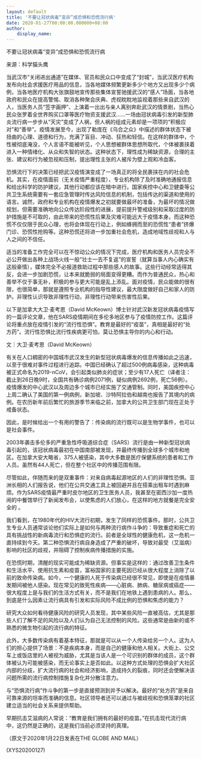```yaml
---
layout: default
title: '不要让冠状病毒“变异”成恐惧和恐慌流行病'
date: 2020-01-27T00:00:00.000000+08:00
author:
    display_name: 
---
```


不要让冠状病毒“变异”成恐惧和恐慌流行病

来源：科学猫头鹰

当武汉市“关闭进出通道”在媒体、官员和民众口中变成了“封城”，当武汉医疗机构发布向社会求援医疗用品的信息，当各地媒体频繁更新多少个地方又出现多少个病例，当各地医疗机构大张旗鼓地宣传那些集体宣誓驰援武汉的“感人”场面，当各地政府和民众在提高警惕、取消各种聚会庆典、虎视眈眈地监视着那些来自武汉的人，当医务人员“签字画押”、上演着一出出与亲人离别奔赴武汉的情景剧，当热心民众张罗着全世界购买口罩等医疗物资支援武汉……一场由冠状病毒引发的新型肺炎流行病一步步从“天灾”变成了人祸，但人祸的组成元素却是一项项的“积极应对”和“善举”。疫情发展至今，出现了勒庞在《乌合之众》中描述的群体状态下被扭曲的心理、道德和行为，充满了盲目、冲动、狂热和轻信。在这样的群体中，个性被彻底淹没，个人言语不能被听见，个人思想被群体思想所取代，个体被裹挟着进入一种情绪化、从众和失智的状态。这种状态下，理性成为稀缺资源，合理的主张、建议和行为被忽视和压制，提出理性主张的人被斥为壁上观和冷血客。

恐惧流行下的决策已经把武汉疫情演变成了一场真正的将全民裹挟在内的社会危机。其实，在疫情面前（无关疫情严重程度），专业机构除了及时准确地通报信息和给出科学的防护建议，其他行动都应该在暗中进行。国家疾控中心和卫健委等公共卫生系统需要有一套应急管理时传达风险信息的机制，包括传达的渠道和使用的语言。诚然，政府和专业机构在疫情爆发之初就要做最坏的准备，为最坏的情况做规划，但需要准确地向公众传达阶段性的进展，提前提升警戒级别和采取过度的防护措施是不可取的，由此带来的恐慌性后果及灾难可能远大于疫情本身。而这种恐慌不仅仅限于民众心理，也将会体现在行动上，例如蜂拥而至的恐慌性“患者”挤爆门诊、恐慌性抢购等。这种恐慌还将进一步加重社会危机，造成地域性歧视和人与人之间的不信任。

适当的准备工作完全可以在不惊动公众的情况下完成，医疗机构和医务人员完全不必公开做出各种上战场火线一般“壮士一去不复返”的宣誓（就算当事人内心确实有这般豪情），媒体完全不必报道救助过程中那些感人的故事。这些行动经常适得其反，会进一步加剧恐慌，让本来就脆弱的局面变得更糟。而作为普通民众，热心和善举不仅于事无补，积极的参与更大可能是乱上添乱。面对疫情，民众能做的很有限，也很简单，那就是遵照专业机构的指导性建议，最大限度做好自己和家人的防护。非理性认识导致非理性行动，非理性行动带来伤害性后果。

以下是加拿大大卫·麦考恩（David McKeown）博士针对武汉新发冠状病毒疫情写的一篇评论文章，他在SARS疫情期间在多伦多地区参与了疫情防控工作。这篇评论将重点放在疫情引发的“流行性恐惧”。教育是最好的“疫苗”，真相是最好的“处方药”。流行性恐惧比流行性疾病更可怕，莫让恐惧主导你的内心和行动。

文｜大卫·麦考恩（David McKeown）

有关在人口稠密的中国城市武汉发生的新型冠状病毒爆发的信息传播如此之迅速，以至于很难对事件过程进行追踪。中国已经确认了超过500例病毒感染，这种病毒被正式命名为2019-nCoV，会引起类似肺炎的症状；至少有17人死亡（译者注：截止到26日晚9时，全国共有确诊病例2071例，疑似病例2692例，死亡56例）。疫情爆发的中心武汉以及周边多个城市已经实施了交通管制。同时，美国疾控中心上周二确认了美国的第一例病例，新加坡、沙特阿拉伯和越南也报告了其境内的病例。在农历新年前后繁忙的旅游季节来临之前，加拿大的公共卫生部门现在正处于戒备状态。

因此，是时候给出一个有用的警告了：传染病的流行既可以是生物学事件，也可以是社会事件。

2003年袭击多伦多的严重急性呼吸道综合症（SARS）流行是由一种新型冠状病毒引起的，该冠状病毒最初在中国南部被发现，并最终传播到全球多个城市和地区。在加拿大安大略省，375人被感染，其中大多数是医疗保健系统的患者和工作人员。虽然有44人死亡，但在整个社区中的传播范围有限。

尽管如此，伴随而来的是双重事件：对来自病毒起源地区的人们的非理性恐惧。亚洲长相的人们报告说，他们在公共交通工具上被回避并且在搭乘出租车时遇到麻烦。作为SARS疫情最严重时皮尔地区的卫生医务人员，我甚至在密西沙加一度热闹的中餐馆举行了新闻发布会，以使焦虑的人们放心，在这样的地方就餐是完全安全的 。

我们看到，在1980年代的HIV大流行初期，发生了同样的恐慌事件。那时，公共卫生专业人员通常谈论他们实际上是如何与两种流行病作斗争的：导致重症和死亡的具有挑战性的新病毒流行和恐惧症的流行。前者是全球性的健康危机，这一危机一直持续到今天。第二种恐惧流行病自身造成了严重的破坏，导致对最受（艾滋病）影响的社区的歧视，并阻碍了控制疾病传播措施的实施。

在恐慌时期，清醒的现实可能成为稀缺资源。但事实是这样的：通过改善卫生条件和生活水平、使用抗生素和疫苗，富裕国家的主要死因已经从很大程度上消除了以前的致命传染病。如今，一个健康的人死于传染病已经很不常见，即使是在疫情暴发期间被他人感染。现在常见的致死性疾病——心脏病、肺病、糖尿病或癌症——很大程度上是与我们的生活方式有关，而不是我们在地铁上遇到患病的人。那么，到底是什么因素让流行病具有引发和实际风险不成比例的恐惧和焦虑的能力？

研究大众如何看待健康风险的研究人员发现，其中某些风险一直被高估，尤其是那些人们了解不足的风险以及人们认为自己无法控制的风险。这些通常是由新的或不熟悉的微生物引起的流行病的特征。

此外，大多数传染病有着基本特征，那就是可以从一个人传染给另一个人。这为人们的担心提供了场景：不是疾病本身，而是自己的健康和他人相关。大街上、公交车上或饭店里的人被视为威胁，尤其是当该人是一个可识别的群体的成员，这个群体被认为可能被感染，而无论事实上是否如此。以这种方式处理的恐惧会扩大社区内部的分歧，扩大流行病的社会和经济影响，造成持久的裂痕，同时还会使解决该问题所需的流行病控制措施复杂化并分散注意力。

与“恐惧流行病”作斗争的第一步是直接预测到并予以解决。最好的“处方药”是来自可靠来源的坦率而准确的信息。社区领导者还可以通过与被歧视和恐惧笼罩的社区建立适当的社会关系来提供帮助。

早期抗击艾滋病的人常说：“教育是我们拥有的最好的疫苗。”在抗击现代流行病中，这仍然是正确的，这是我们当前必须坚持的真理。

（原文于2020年1月22日发表在THE GLOBE AND MAIL）

(XYS20200127)

